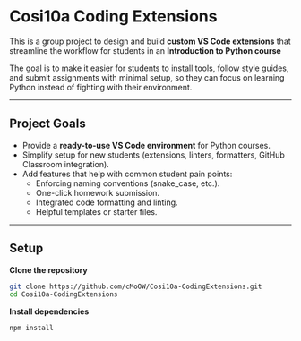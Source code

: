 # Cosi10a Coding Extensions

This is a group project to design and build **custom VS Code extensions** that streamline the workflow for students in an **Introduction to Python course** 

The goal is to make it easier for students to install tools, follow style guides, and submit assignments with minimal setup, so they can focus on learning Python instead of fighting with their environment.

---

## Project Goals
- Provide a **ready-to-use VS Code environment** for Python courses.  
- Simplify setup for new students (extensions, linters, formatters, GitHub Classroom integration).  
- Add features that help with common student pain points:
  - Enforcing naming conventions (snake_case, etc.).  
  - One-click homework submission.  
  - Integrated code formatting and linting.  
  - Helpful templates or starter files.  

---

## Setup 

**Clone the repository**  
   ```bash
   git clone https://github.com/cMoOW/Cosi10a-CodingExtensions.git
   cd Cosi10a-CodingExtensions
   ```

**Install dependencies**
   ```bash
   npm install
   ```



